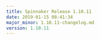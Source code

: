```yaml
---
title: Spinnaker Release 1.10.11
date: 2019-01-15 08:41:34
major_minor: 1.10.11-changelog.md
version: 1.10.11
---
```


<script src="https://gist.github.com/spinnaker-release/8c6e6abe2a0016b823b900523e82cba1.js"/>
